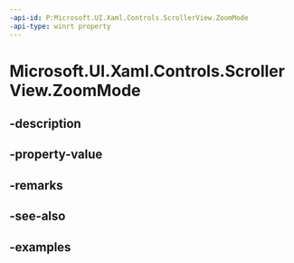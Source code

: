 ```yaml
---
-api-id: P:Microsoft.UI.Xaml.Controls.ScrollerView.ZoomMode
-api-type: winrt property
---
```


<!-- Property syntax.
public ScrollerZoomMode ZoomMode { get;  set; }
-->

# Microsoft.UI.Xaml.Controls.ScrollerView.ZoomMode

## -description

## -property-value

## -remarks

## -see-also

## -examples

